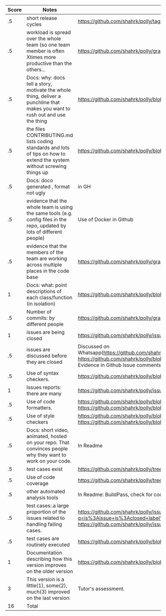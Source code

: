 |Score|Notes| Evidence|
|-|-----|---------|
|.5| short release cycles|https://github.com/shahrk/polly/tags|
|.5| workload is spread over the whole team (so one team member is often Xtimes more productive than the others...|https://github.com/shahrk/polly/graphs/contributors|
|.5|Docs: why: docs tell a story, motivate the whole thing, deliver a punchline that makes you want to rush out and use the thing | https://github.com/shahrk/polly/blob/main/README.md|
|.5|the files CONTRIBUTING.md lists coding standards and lots of tips on how to extend the system without screwing things up  |https://github.com/shahrk/polly/blob/main/CONTRIBUTING.md |
|.5|Docs: doco generated , format not ugly  | in GH|
|.5|evidence that the whole team is using the same tools (e.g. config files in the repo, updated by lots of different people) |Use of Docker in Github |
|.5|evidence that the members of the team are working across multiple places in the code base |https://github.com/shahrk/polly/graphs/contributors |
|1|Docs: what: point descriptions of each class/function (in isolation)  |https://github.com/shahrk/polly/blob/main/backend/README.md |
|.5|Number of commits: by different people  |https://github.com/shahrk/polly/graphs/contributors |
|1|issues are being closed | https://github.com/shahrk/polly/issues|
|.5|issues are discussed before they are closed | Discussed on Whatsapp(https://github.com/shahrk/polly/blob/main/images/IssueDiscussion1.jpeg,  https://github.com/shahrk/polly/blob/main/images/IssueDiscussion2.jpeg ), Evidence in Github Issue comments.|
|.5|Use of syntax checkers. | https://github.com/shahrk/polly/blob/main/backend/package.json |
|1|Issues reports: there are many  | https://github.com/shahrk/polly/issues|
|.5|Use of code formatters. | https://github.com/shahrk/polly/blob/main/frontend/.prettierrc.json, https://github.com/shahrk/polly/blob/main/backend/.eslintrc.json |
|.5|Use of style checkers | https://github.com/shahrk/polly/blob/main/frontend/package.json, https://github.com/shahrk/polly/blob/main/backend/.eslintrc.json|
|.5|Docs: short video, animated, hosted on your repo. That convinces people why they want to work on your code. |In Readme |
|.5|test cases exist  | https://github.com/shahrk/polly/tree/main/backend/__tests__|
|.5|Use of code coverage  | https://github.com/shahrk/polly/tree/main/backend/coverage |
|.5|other automated analysis tools  | In Readme: BuildPass, check for code lines, vulnerability|
|.5|test cases:.a large proportion of the issues related to handling failing cases. | https://github.com/shahrk/polly/issues?q=is%3Aissue+is%3Aclosed+label%3Aenhancement, https://github.com/shahrk/polly/issues?q=is%3Aissue+is%3Aclosed+label%3Abug|
|.5|test cases are routinely executed | https://github.com/shahrk/polly/blob/main/.github/workflows/build.yml|
|1|Documentation describing how this version improves on the older version| https://github.com/shahrk/polly/blob/main/docs/Enhancement.pdf|
|3|This version is a little(1), some(2), much(3) improved on the last version.|Tutor's assessment.| 
|16| Total|

